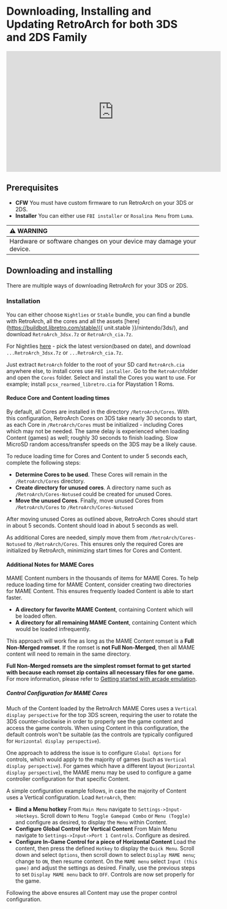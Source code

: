 # Downloading, Installing and Updating RetroArch for both 3DS and 2DS Family

<iframe width="560" height="315" src="https://www.youtube-nocookie.com/embed/4TnjFE9t1a4" frameborder="0" allow="accelerometer; autoplay; clipboard-write; encrypted-media; gyroscope; picture-in-picture" allowfullscreen></iframe>

## Prerequisites

- **CFW** You must have custom firmware to run RetroArch on your 3DS or 2DS.
- **Installer** You can either use `FBI installer` or `Rosalina Menu` from `Luma`.  

| :warning: WARNING          |
|:---------------------------|
| Hardware or software changes on your device may damage your device.      |
    

## Downloading and installing

There are multiple ways of downloading RetroArch for your 3DS or 2DS.

### Installation

You can either choose `Nightlies` or `Stable` bundle, you can find a bundle with RetroArch, all the cores and all the assets [here](https://buildbot.libretro.com/stable/{{ unit.stable }}/nintendo/3ds/), and download `RetroArch_3dsx.7z` or `RetroArch_cia.7z`.

For Nightlies [here](http://buildbot.libretro.com/nightly/nintendo/3ds/) - pick the latest version(based on date), and download `...RetroArch_3dsx.7z` or `...RetroArch_cia.7z`.

Just extract `RetroArch` folder to the root of your SD card `RetroArch.cia` anywhere else, to install cores use `FBI installer`. Go to the `RetroArch`folder and open the `Cores` folder. Select and install the Cores you want to use. For example; install `pcsx_rearmed_libretro.cia` for Playstation 1 Roms.

#### Reduce Core and Content loading times

By default, all Cores are installed in the directory `/RetroArch/Cores`.  With this configuration,  RetroArch Cores on 3DS take nearly 30 seconds to start, as each Core in `/RetroArch/Cores` must be initialized - including Cores which may not be needed.  The same delay is experienced when loading Content (games) as well; roughly 30 seconds to finish loading.  Slow MicroSD random access/transfer speeds on the 3DS may be a likely cause.

To reduce loading time for Cores and Content to under 5 seconds each, complete the following steps:

- **Determine Cores to be used**.  These Cores will remain in the `/RetroArch/Cores` directory.
- **Create directory for unused cores**. A directory name such as `/RetroArch/Cores-Notused` could be created for unused Cores.
- **Move the unused Cores**. Finally, move unused Cores from `/RetroArch/Cores` to `/RetroArch/Cores-Notused`

After moving unused Cores as outlined above, RetroArch Cores should start in about 5 seconds.  Content should load in about 5 seconds as well.

As additional Cores are needed, simply move them from `/RetroArch/Cores-Notused` to `/RetroArch/Cores`.  This ensures only the required Cores are initialized by RetroArch, minimizing start times for Cores and Content.

#### Additional Notes for MAME Cores

MAME Content numbers in the thousands of items for MAME Cores.  To help reduce loading time for MAME Content, consider creating two directories for MAME Content.  This ensures frequently loaded Content is able to start faster.

- **A directory for favorite MAME Content**, containing Content which will be loaded often.
- **A directory for all remaining MAME Content**, containing Content which would be loaded infrequently.

This approach will work fine as long as the MAME Content romset is a **Full Non-Merged romset**.  If the romset is **not Full Non-Merged**, then all MAME content will need to remain in the same directory.

**Full Non-Merged romsets are the simplest romset format to get started with because each romset zip contains all necessary files for one game.**  For more information, please refer to [Getting started with arcade emulation](arcade-getting-started.md).

##### Control Configuration for MAME Cores

Much of the Content loaded by the RetroArch MAME Cores uses a `Vertical display perspective` for the top 3DS screen, requiring the user to rotate the 3DS counter-clockwise in order to properly see the game content and access the game controls.  When using Content in this configuration, the default controls won't be suitable (as the controls are typically configured for `Horizontal display perspective`).

One approach to address the issue is to configure `Global Options` for controls, which would apply to the majority of games (such as `Vertical display perspective`).  For games which have a different layout (`Horizontal display perspective`), the MAME menu may be used to configure a game controller configuration for that specific Content.

A simple configuration example follows, in case the majority of Content uses a Vertical configuration.  Load `RetroArch`, then:

- **Bind a Menu hotkey** From `Main Menu` navigate to `Settings->Input->Hotkeys`.  Scroll down to `Menu Toggle Gamepad Combo` or `Menu (Toggle)` and configure as desired, to display the `Menu` within Content.
- **Configure Global Control for Vertical Content** From Main Menu navigate to `Settings->Input->Port 1 Controls`.  Configure as desired.
- **Configure In-Game Control for a piece of Horizontal Content** Load the content, then press the defined `Hotkey` to display the `Quick Menu`. Scroll down and select `Options`, then scroll down to select `Display MAME menu`; change to `ON`, then resume content.  On the `MAME menu` select `Input (this game)` and adjust the settings as desired. Finally, use the previous steps to set `Display MAME menu` back to `OFF`.  Controls are now set properly for the game.

Following the above ensures all Content may use the proper control configuration.